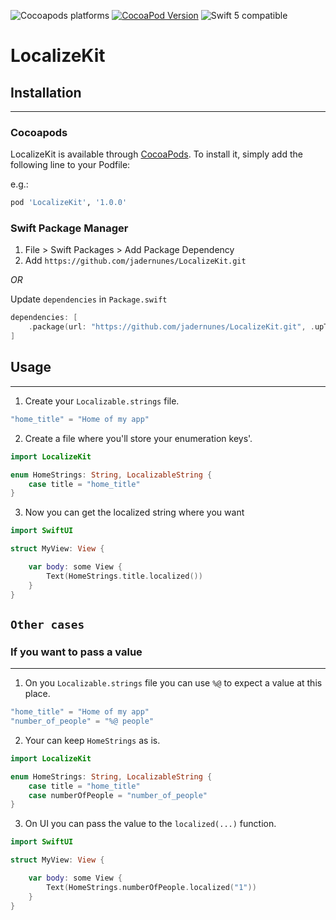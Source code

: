 ![Cocoapods platforms](https://img.shields.io/cocoapods/p/PerformanceSuite)
[![CocoaPod Version](https://img.shields.io/cocoapods/v/KIF.svg?style=flat)](https://cocoapods.org)
<img src="https://img.shields.io/badge/swift5-compatible-green.svg?style=flat" alt="Swift 5 compatible" />

# LocalizeKit

## Installation
---
### Cocoapods

LocalizeKit is available through [CocoaPods](https://cocoapods.org). To install
it, simply add the following line to your Podfile:


e.g.:
```ruby
pod 'LocalizeKit', '1.0.0'
```

### Swift Package Manager

1. File > Swift Packages > Add Package Dependency
2. Add `https://github.com/jadernunes/LocalizeKit.git`

_OR_

Update `dependencies` in `Package.swift`
```swift
dependencies: [
    .package(url: "https://github.com/jadernunes/LocalizeKit.git", .upToNextMajor(from: "1.0.0"))
]
```

## Usage
---
1. Create your `Localizable.strings` file.
```swift
"home_title" = "Home of my app"
```

2. Create a file where you'll store your enumeration keys'.
```swift
import LocalizeKit

enum HomeStrings: String, LocalizableString {
    case title = "home_title"
}
```
3. Now you can get the localized string where you want
```swift
import SwiftUI

struct MyView: View {

    var body: some View {
        Text(HomeStrings.title.localized())
    }
}
```

## `Other cases`

### If you want to pass a value
---
1. On you `Localizable.strings` file you can use `%@` to expect a value at this place.
```swift
"home_title" = "Home of my app"
"number_of_people" = "%@ people"
```

2. Your can keep `HomeStrings` as is.
```swift
import LocalizeKit

enum HomeStrings: String, LocalizableString {
    case title = "home_title"
    case numberOfPeople = "number_of_people"
}
```

3. On UI you can pass the value to the `localized(...)` function.
```swift
import SwiftUI

struct MyView: View {

    var body: some View {
        Text(HomeStrings.numberOfPeople.localized("1"))
    }
}
```
